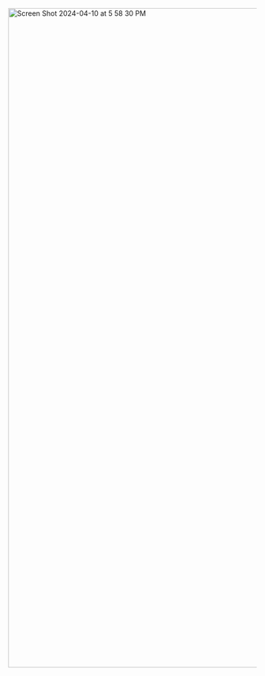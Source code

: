 <img width="1336" alt="Screen Shot 2024-04-10 at 5 58 30 PM" src="https://github.com/feranarouhi/airplane_website_animated/assets/124641424/65c1838b-2da1-4dd1-bad9-eb898a7783fb">
